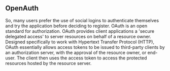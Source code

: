 ## OpenAuth
So, many users prefer the use of social logins to authenticate
themselves and try the application before deciding to register.
OAuth is an open standard for authorization. OAuth provides client applications
a 'secure delegated access' to server resources on behalf of a resource owner.
Designed specifically to work with
Hypertext Transfer Protocol (HTTP), OAuth essentially allows access tokens to
be issued to third-party clients by an authorization server, with the approval of
the resource owner, or end-user. The client then uses the access token to access the
protected resources hosted by the resource server.

